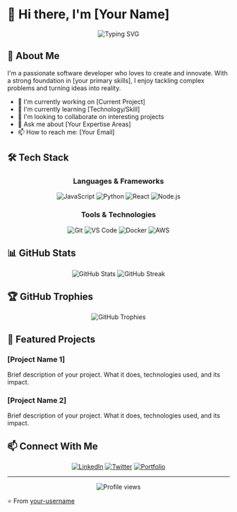 # 👋 Hi there, I'm [Your Name]

<div align="center">
  <img src="https://readme-typing-svg.herokuapp.com?font=Fira+Code&pause=1000&color=2196F3&center=true&vCenter=true&width=435&lines=Full+Stack+Developer;Software+Engineer;Always+learning+new+things" alt="Typing SVG" />
</div>

## 🚀 About Me

I'm a passionate software developer who loves to create and innovate. With a strong foundation in [your primary skills], I enjoy tackling complex problems and turning ideas into reality.

- 🔭 I'm currently working on [Current Project]
- 🌱 I'm currently learning [Technology/Skill]
- 👯 I'm looking to collaborate on interesting projects
- 💬 Ask me about [Your Expertise Areas]
- 📫 How to reach me: [Your Email]

## 🛠️ Tech Stack

<div align="center">

### Languages & Frameworks
![JavaScript](https://img.shields.io/badge/-JavaScript-F7DF1E?style=flat-square&logo=javascript&logoColor=black)
![Python](https://img.shields.io/badge/-Python-3776AB?style=flat-square&logo=python&logoColor=white)
![React](https://img.shields.io/badge/-React-61DAFB?style=flat-square&logo=react&logoColor=black)
![Node.js](https://img.shields.io/badge/-Node.js-339933?style=flat-square&logo=node.js&logoColor=white)

### Tools & Technologies
![Git](https://img.shields.io/badge/-Git-F05032?style=flat-square&logo=git&logoColor=white)
![VS Code](https://img.shields.io/badge/-VS%20Code-007ACC?style=flat-square&logo=visual-studio-code)
![Docker](https://img.shields.io/badge/-Docker-2496ED?style=flat-square&logo=docker&logoColor=white)
![AWS](https://img.shields.io/badge/-AWS-232F3E?style=flat-square&logo=amazon-aws)

</div>

## 📊 GitHub Stats

<div align="center">
  <img src="https://github-readme-stats.vercel.app/api?username=YOUR_USERNAME&show_icons=true&theme=radical" alt="GitHub Stats" />
  <img src="https://github-readme-streak-stats.herokuapp.com/?user=YOUR_USERNAME&theme=radical" alt="GitHub Streak" />
</div>

## 🏆 GitHub Trophies

<div align="center">
  <img src="https://github-profile-trophy.vercel.app/?username=YOUR_USERNAME&theme=radical&no-frame=true&no-bg=false&margin-w=4" alt="GitHub Trophies"/>
</div>

## 🎯 Featured Projects

### [Project Name 1]
Brief description of your project. What it does, technologies used, and its impact.

### [Project Name 2]
Brief description of your project. What it does, technologies used, and its impact.

## 📫 Connect With Me

<div align="center">
  
[![LinkedIn](https://img.shields.io/badge/LinkedIn-0077B5?style=for-the-badge&logo=linkedin&logoColor=white)](YOUR_LINKEDIN_URL)
[![Twitter](https://img.shields.io/badge/Twitter-1DA1F2?style=for-the-badge&logo=twitter&logoColor=white)](YOUR_TWITTER_URL)
[![Portfolio](https://img.shields.io/badge/Portfolio-000000?style=for-the-badge&logo=About.me&logoColor=white)](YOUR_PORTFOLIO_URL)

</div>

---

<div align="center">
  <img src="https://komarev.com/ghpvc/?username=YOUR_USERNAME&label=Profile%20views&color=0e75b6&style=flat" alt="Profile views" />
</div>

⭐️ From [your-username](https://github.com/your-username) 
